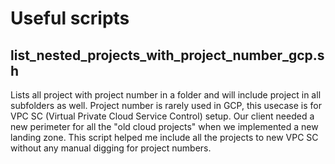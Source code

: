 # Useful scripts

## list_nested_projects_with_project_number_gcp.sh
Lists all project with project number in a folder and will include project in all subfolders as well.
Project number is rarely used in GCP, this usecase is for VPC SC (Virtual Private Cloud Service Control) setup.
Our client needed a new perimeter for all the "old cloud projects" when we implemented a new landing zone.
This script helped me include all the projects to new VPC SC without any manual digging for project numbers.
</br>